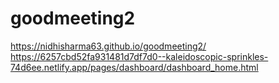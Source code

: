# goodmeeting2
https://nidhisharma63.github.io/goodmeeting2/
https://6257cbd52fa931481d7df7d0--kaleidoscopic-sprinkles-74d6ee.netlify.app/pages/dashboard/dashboard_home.html
